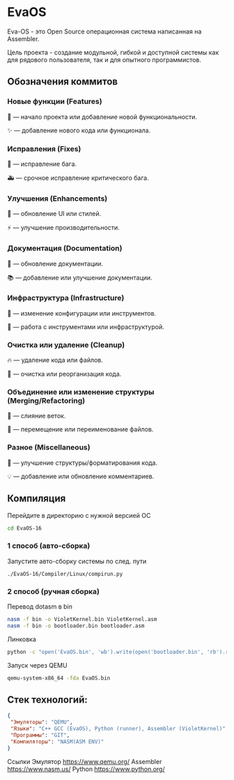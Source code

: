 # EvaOS
 Eva-OS - это Open Source операционная система написанная на Assembler.

Цель проекта - создание модульной, гибкой и доступной системы как для рядового пользователя, так и для опытного программистов.

## Обозначения коммитов

### Новые функции (Features)

🎉 — начало проекта или добавление новой функциональности.

✨ — добавление нового кода или функционала.

### Исправления (Fixes)

🐛 — исправление бага.

🚑 — срочное исправление критического бага.

### Улучшения (Enhancements)

💄 — обновление UI или стилей.

⚡️ — улучшение производительности.

### Документация (Documentation)

📝 — обновление документации.

📚 — добавление или улучшение документации.

### Инфраструктура (Infrastructure)

🔧 — изменение конфигурации или инструментов.

🔨 — работа с инструментами или инфраструктурой.

### Очистка или удаление (Cleanup)

🔥 — удаление кода или файлов.

🧹 — очистка или реорганизация кода.

### Объединение или изменение структуры (Merging/Refactoring)

🔀 — слияние веток.

🚚 — перемещение или переименование файлов.

### Разное (Miscellaneous)

🎨 — улучшение структуры/форматирования кода.

💡 — добавление или обновление комментариев.

## Компиляция
Перейдите в директорию с нужной версией ОС
```sh
cd EvaOS-16
```
### 1 способ (авто-сборка)
Запустите авто-сборку системы по след. пути
```
./EvaOS-16/Compiler/Linux/compirun.py
```

### 2 способ (ручная сборка)

Перевод dotasm в bin 
```sh
nasm -f bin -o VioletKernel.bin VioletKernel.asm
nasm -f bin -o bootloader.bin bootloader.asm   
```

Линковка
```sh
python -c "open('EvaOS.bin', 'wb').write(open('bootloader.bin', 'rb').read() + open('VioletKernel.bin', 'rb').read())"
```

Запуск через QEMU
```sh
qemu-system-x86_64 -fda EvaOS.bin
```

## Стек технологий:
```json
{
 "Эмуляторы": "QEMU",
 "Языки": "C++ GCC (EvaOS), Python (runner), Assembler (VioletKernel)",
 "Программы": "GIT",
 "Компиляторы": "NASM(ASM ENV)"
}
```

Ссылки
Эмулятор https://www.qemu.org/
Assembler https://www.nasm.us/
Python https://www.python.org/
